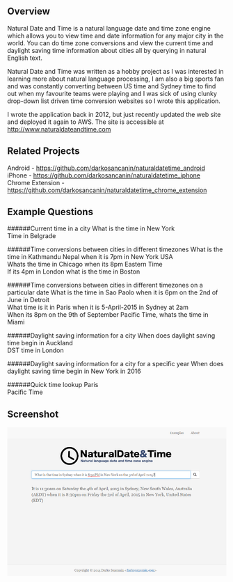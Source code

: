 ## Overview 
Natural Date and Time is a natural language date and time zone engine which allows you to view time and date information for any major city in the world. You can do time zone conversions and view the current time and daylight saving time information about cities all by querying in natural English text.

Natural Date and Time was written as a hobby project as I was interested in learning more about natural language processing, I am also a big sports fan and was constantly converting between US time and Sydney time to find out when my favourite teams were playing and I was sick of using clunky drop-down list driven time conversion websites so I wrote this application. 

I wrote the application back in 2012, but just recently updated the web site and deployed it again to AWS. The site is accessible at http://www.naturaldateandtime.com

## Related Projects
Android - https://github.com/darkosancanin/naturaldatetime_android  
iPhone - https://github.com/darkosancanin/naturaldatetime_iphone  
Chrome Extension - https://github.com/darkosancanin/naturaldatetime_chrome_extension  

## Example Questions
######Current time in a city
What is the time in New York  
Time in Belgrade  

######Time conversions between cities in different timezones
What is the time in Kathmandu Nepal when it is 7pm in New York USA  
Whats the time in Chicago when its 8pm Eastern Time  
If its 4pm in London what is the time in Boston  

######Time conversions between cities in different timezones on a particular date
What is the time in Sao Paolo when it is 6pm on the 2nd of June in Detroit  
What time is it in Paris when it is 5-April-2015 in Sydney at 2am  
When its 8pm on the 9th of September Pacific Time, whats the time in Miami  

######Daylight saving information for a city
When does daylight saving time begin in Auckland  
DST time in London  

######Daylight saving information for a city for a specific year
When does daylight saving time begin in New York in 2016   

######Quick time lookup
Paris  
Pacific Time  

## Screenshot
![Natural Date and Time](https://raw.githubusercontent.com/darkosancanin/naturaldatetime_web/master/images/screenshot.png)